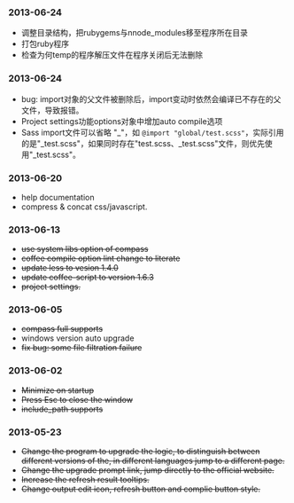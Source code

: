 ### 2013-06-24
* 调整目录结构，把rubygems与nnode_modules移至程序所在目录
* 打包ruby程序
* 检查为何temp的程序解压文件在程序关闭后无法删除

### 2013-06-24
* bug: import对象的父文件被删除后，import变动时依然会编译已不存在的父文件，导致报错。
* Project settings功能options对象中增加auto compile选项
* Sass import文件可以省略 "_"，如 `@import "global/test.scss"`，实际引用的是"_test.scss"，如果同时存在"test.scss、_test.scss"文件，则优先使用"_test.scss"。

### 2013-06-20
* help documentation
* compress & concat css/javascript.

### 2013-06-13
* <del>use system libs option of compass 
* <del>coffee compile option lint change to literate
* <del>update less to vesion 1.4.0
* <del>update coffee-script to version 1.6.3
* <del>project settings.

### 2013-06-05
* <del>compass full supports
* windows version auto upgrade
* <del>fix bug: some file filtration failure

### 2013-06-02
* <del>Minimize on startup
* <del>Press Esc to close the window
* <del>include_path supports

### 2013-05-23
* <del>Change the program to upgrade the logic, to distinguish between different versions of the, in different languages ​​jump to a different page.
* <del>Change the upgrade prompt link, jump directly to the official website.
* <del>Increase the refresh result tooltips.
* <del>Change output edit icon, refresh button and complie button style.








